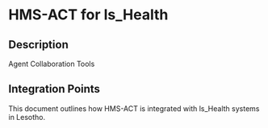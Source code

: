 # HMS-ACT for ls_Health

## Description

Agent Collaboration Tools

## Integration Points

This document outlines how HMS-ACT is integrated with ls_Health systems in Lesotho.
